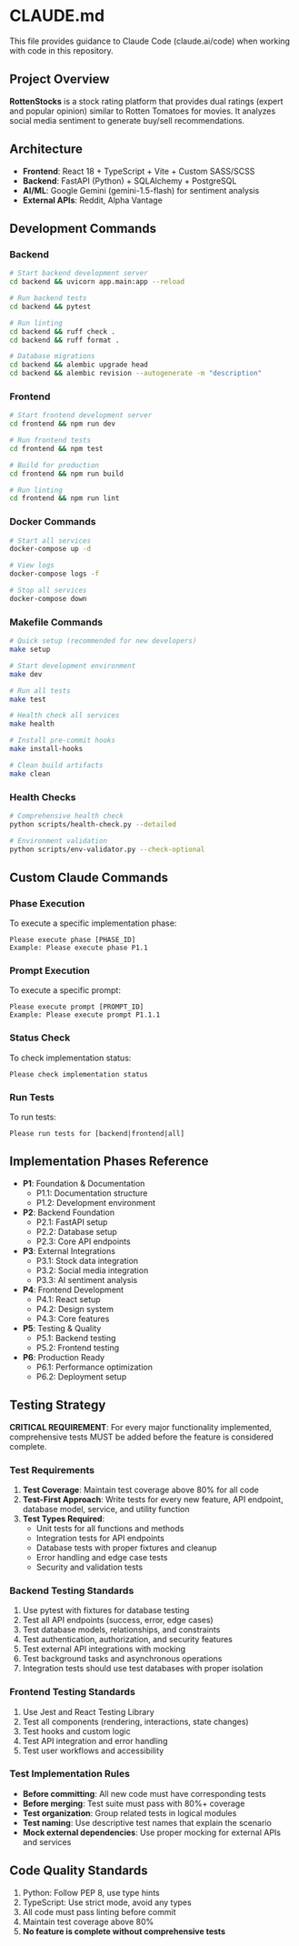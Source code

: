 # CLAUDE.md

This file provides guidance to Claude Code (claude.ai/code) when working with code in this repository.

## Project Overview

**RottenStocks** is a stock rating platform that provides dual ratings (expert and popular opinion) similar to Rotten Tomatoes for movies. It analyzes social media sentiment to generate buy/sell recommendations.

## Architecture

- **Frontend**: React 18 + TypeScript + Vite + Custom SASS/SCSS
- **Backend**: FastAPI (Python) + SQLAlchemy + PostgreSQL
- **AI/ML**: Google Gemini (gemini-1.5-flash) for sentiment analysis
- **External APIs**: Reddit, Alpha Vantage

## Development Commands

### Backend
```bash
# Start backend development server
cd backend && uvicorn app.main:app --reload

# Run backend tests
cd backend && pytest

# Run linting
cd backend && ruff check .
cd backend && ruff format .

# Database migrations
cd backend && alembic upgrade head
cd backend && alembic revision --autogenerate -m "description"
```

### Frontend
```bash
# Start frontend development server
cd frontend && npm run dev

# Run frontend tests
cd frontend && npm test

# Build for production
cd frontend && npm run build

# Run linting
cd frontend && npm run lint
```

### Docker Commands
```bash
# Start all services
docker-compose up -d

# View logs
docker-compose logs -f

# Stop all services
docker-compose down
```

### Makefile Commands
```bash
# Quick setup (recommended for new developers)
make setup

# Start development environment
make dev

# Run all tests
make test

# Health check all services
make health

# Install pre-commit hooks
make install-hooks

# Clean build artifacts
make clean
```

### Health Checks
```bash
# Comprehensive health check
python scripts/health-check.py --detailed

# Environment validation
python scripts/env-validator.py --check-optional
```

## Custom Claude Commands

### Phase Execution
To execute a specific implementation phase:
```
Please execute phase [PHASE_ID]
Example: Please execute phase P1.1
```

### Prompt Execution
To execute a specific prompt:
```
Please execute prompt [PROMPT_ID]
Example: Please execute prompt P1.1.1
```

### Status Check
To check implementation status:
```
Please check implementation status
```

### Run Tests
To run tests:
```
Please run tests for [backend|frontend|all]
```

## Implementation Phases Reference

- **P1**: Foundation & Documentation
  - P1.1: Documentation structure
  - P1.2: Development environment
- **P2**: Backend Foundation
  - P2.1: FastAPI setup
  - P2.2: Database setup
  - P2.3: Core API endpoints
- **P3**: External Integrations
  - P3.1: Stock data integration
  - P3.2: Social media integration
  - P3.3: AI sentiment analysis
- **P4**: Frontend Development
  - P4.1: React setup
  - P4.2: Design system
  - P4.3: Core features
- **P5**: Testing & Quality
  - P5.1: Backend testing
  - P5.2: Frontend testing
- **P6**: Production Ready
  - P6.1: Performance optimization
  - P6.2: Deployment setup

## Testing Strategy

**CRITICAL REQUIREMENT**: For every major functionality implemented, comprehensive tests MUST be added before the feature is considered complete.

### Test Requirements
1. **Test Coverage**: Maintain test coverage above 80% for all code
2. **Test-First Approach**: Write tests for every new feature, API endpoint, database model, service, and utility function
3. **Test Types Required**:
   - Unit tests for all functions and methods
   - Integration tests for API endpoints
   - Database tests with proper fixtures and cleanup
   - Error handling and edge case tests
   - Security and validation tests

### Backend Testing Standards
1. Use pytest with fixtures for database testing
2. Test all API endpoints (success, error, edge cases)
3. Test database models, relationships, and constraints
4. Test authentication, authorization, and security features
5. Test external API integrations with mocking
6. Test background tasks and asynchronous operations
7. Integration tests should use test databases with proper isolation

### Frontend Testing Standards
1. Use Jest and React Testing Library
2. Test all components (rendering, interactions, state changes)
3. Test hooks and custom logic
4. Test API integration and error handling
5. Test user workflows and accessibility

### Test Implementation Rules
- **Before committing**: All new code must have corresponding tests
- **Before merging**: Test suite must pass with 80%+ coverage
- **Test organization**: Group related tests in logical modules
- **Test naming**: Use descriptive test names that explain the scenario
- **Mock external dependencies**: Use proper mocking for external APIs and services

## Code Quality Standards

1. Python: Follow PEP 8, use type hints
2. TypeScript: Use strict mode, avoid any types
3. All code must pass linting before commit
4. Maintain test coverage above 80%
5. **No feature is complete without comprehensive tests**
